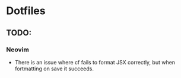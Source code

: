 # Dotfiles

## TODO:

### Neovim

- There is an issue where <leader>cf fails to format JSX correctly, but when fortmatting on save it succeeds.
